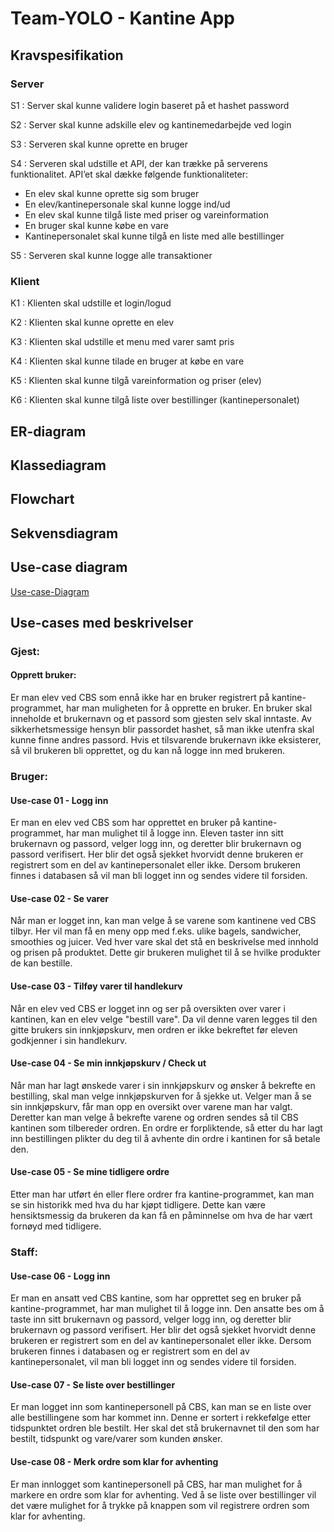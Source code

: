 # Team-YOLO - Kantine App

## Kravspesifikation

### Server

S1 : Server skal kunne validere login baseret på et hashet password 

S2 : Server skal kunne adskille elev og kantinemedarbejde ved login   

S3 : Serveren skal kunne oprette en bruger   

S4 : Serveren skal udstille et API, der kan trække på serverens funktionalitet. API’et skal dække følgende funktionaliteter:
- En elev skal kunne oprette sig som bruger 
- En elev/kantinepersonale skal kunne logge ind/ud
- En elev skal kunne tilgå liste med priser og vareinformation
- En bruger skal kunne købe en vare
- Kantinepersonalet skal kunne tilgå en liste med alle bestillinger

S5 : Serveren skal kunne logge alle transaktioner

### Klient

K1 : Klienten skal udstille et login/logud  

K2 : Klienten skal kunne oprette en elev

K3 : Klienten skal udstille et menu med varer samt pris    

K4 : Klienten skal kunne tilade en bruger at købe en vare

K5 : Klienten skal kunne tilgå vareinformation og priser (elev)

K6 : Klienten skal kunne tilgå liste over bestillinger (kantinepersonalet)

## ER-diagram

## Klassediagram

## Flowchart

## Sekvensdiagram

## Use-case diagram

[Use-case-Diagram](project%20management/Use-case-diagram%20Kantine.png)

## Use-cases med beskrivelser

### Gjest:

#### Opprett bruker:
Er man elev ved CBS som ennå ikke har en bruker registrert på kantine-programmet, har man muligheten for å opprette en bruker. En bruker skal inneholde et brukernavn og et passord som gjesten selv skal inntaste. Av sikkerhetsmessige hensyn blir passordet hashet, så man ikke utenfra skal kunne finne andres passord. Hvis et tilsvarende brukernavn ikke eksisterer, så vil brukeren bli opprettet, og du kan nå logge inn med brukeren. 

### Bruger:

#### Use-case 01 - Logg inn 
Er man en elev ved CBS som har opprettet en bruker på kantine-programmet, har man mulighet til å logge inn. Eleven taster inn sitt brukernavn og passord, velger logg inn, og deretter blir brukernavn og passord verifisert. Her blir det også sjekket hvorvidt denne brukeren er registrert som en del av kantinepersonalet eller ikke. Dersom brukeren finnes i databasen så vil man bli logget inn og sendes videre til forsiden.

#### Use-case 02 - Se varer 
Når man er logget inn, kan man velge å se varene som kantinene ved CBS tilbyr. Her vil man få en meny opp med f.eks. ulike bagels, sandwicher, smoothies og juicer. Ved hver vare skal det stå en beskrivelse med innhold og prisen på produktet. Dette gir brukeren mulighet til å se hvilke produkter de kan bestille.

#### Use-case 03 - Tilføy varer til handlekurv
Når en elev ved CBS er logget inn og ser på oversikten over varer i kantinen, kan en elev velge "bestill vare".  Da vil denne varen legges til den gitte brukers sin innkjøpskurv, men ordren er ikke bekreftet før eleven godkjenner i sin handlekurv. 

#### Use-case 04 - Se min innkjøpskurv / Check ut 
Når man har lagt ønskede varer i sin innkjøpskurv og ønsker å bekrefte en bestilling, skal man velge innkjøpskurven for å sjekke ut. Velger man å se sin innkjøpskurv, får man opp en oversikt over varene man har valgt. Deretter kan man velge å bekrefte varene og ordren sendes så til CBS kantinen som tilbereder ordren. En ordre er forpliktende, så etter du har lagt inn bestillingen plikter du deg til å avhente din ordre i kantinen for så betale den. 


#### Use-case 05 - Se mine tidligere ordre 
Etter man har utført én eller flere ordrer fra kantine-programmet, kan man se sin historikk med hva du har kjøpt tidligere. Dette kan være hensiktsmessig da brukeren da kan få en påminnelse om hva de har vært fornøyd med tidligere. 

### Staff: 

#### Use-case 06 - Logg inn
Er man en ansatt ved CBS kantine, som har opprettet seg en bruker på kantine-programmet, har man mulighet til å logge inn. Den ansatte bes om å taste inn sitt brukernavn og passord, velger logg inn, og deretter blir brukernavn og passord verifisert. Her blir det også sjekket hvorvidt denne brukeren er registrert som en del av kantinepersonalet eller ikke. Dersom brukeren finnes i databasen og er registrert som en del av kantinepersonalet, vil man bli logget inn og sendes videre til forsiden.

#### Use-case 07 - Se liste over bestillinger 
Er man logget inn som kantinepersonell på CBS, kan man se en liste over alle bestillingene som har kommet inn. Denne er sortert i rekkefølge etter tidspunktet ordren ble bestilt. Her skal det stå brukernavnet til den som har bestilt, tidspunkt og vare/varer som kunden ønsker. 

#### Use-case 08 - Merk ordre som klar for avhenting
Er man innlogget som kantinepersonell på CBS, har man mulighet for å markere en ordre som klar for avhenting. Ved å se liste over bestillinger vil det være mulighet for å trykke på knappen som vil registrere ordren som klar for avhenting. 
